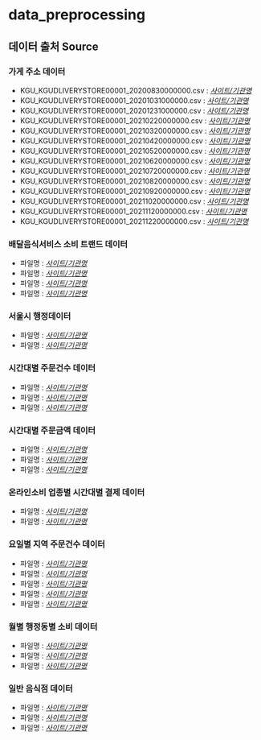 # data_preprocessing
## 데이터 출처 Source
### 가게 주소 데이터
* KGU_KGUDLIVERYSTORE00001_20200830000000.csv : [*사이트/기관명*](링크)
* KGU_KGUDLIVERYSTORE00001_20201031000000.csv : [*사이트/기관명*](링크)
* KGU_KGUDLIVERYSTORE00001_20201231000000.csv : [*사이트/기관명*](링크)
* KGU_KGUDLIVERYSTORE00001_20210220000000.csv : [*사이트/기관명*](링크)
* KGU_KGUDLIVERYSTORE00001_20210320000000.csv : [*사이트/기관명*](링크)
* KGU_KGUDLIVERYSTORE00001_20210420000000.csv : [*사이트/기관명*](링크)
* KGU_KGUDLIVERYSTORE00001_20210520000000.csv : [*사이트/기관명*](링크)
* KGU_KGUDLIVERYSTORE00001_20210620000000.csv : [*사이트/기관명*](링크)
* KGU_KGUDLIVERYSTORE00001_20210720000000.csv : [*사이트/기관명*](링크)
* KGU_KGUDLIVERYSTORE00001_20210820000000.csv : [*사이트/기관명*](링크)
* KGU_KGUDLIVERYSTORE00001_20210920000000.csv : [*사이트/기관명*](링크)
* KGU_KGUDLIVERYSTORE00001_20211020000000.csv : [*사이트/기관명*](링크)
* KGU_KGUDLIVERYSTORE00001_20211120000000.csv : [*사이트/기관명*](링크)
* KGU_KGUDLIVERYSTORE00001_20211220000000.csv : [*사이트/기관명*](링크)
### 배달음식서비스 소비 트랜드 데이터
* 파일명 : [*사이트/기관명*](링크)
* 파일명 : [*사이트/기관명*](링크)
* 파일명 : [*사이트/기관명*](링크)
* 파일명 : [*사이트/기관명*](링크)
### 서울시 행정데이터
* 파일명 : [*사이트/기관명*](링크)
* 파일명 : [*사이트/기관명*](링크)
### 시간대별 주문건수 데이터
* 파일명 : [*사이트/기관명*](링크)
* 파일명 : [*사이트/기관명*](링크)
* 파일명 : [*사이트/기관명*](링크)
### 시간대별 주문금액 데이터
* 파일명 : [*사이트/기관명*](링크)
* 파일명 : [*사이트/기관명*](링크)
* 파일명 : [*사이트/기관명*](링크)
### 온라인소비 업종별 시간대별 결제 데이터
* 파일명 : [*사이트/기관명*](링크)
* 파일명 : [*사이트/기관명*](링크)
### 요일별 지역 주문건수 데이터
* 파일명 : [*사이트/기관명*](링크)
* 파일명 : [*사이트/기관명*](링크)
* 파일명 : [*사이트/기관명*](링크)
* 파일명 : [*사이트/기관명*](링크)
* 파일명 : [*사이트/기관명*](링크)
### 월별 행정동별 소비 데이터
* 파일명 : [*사이트/기관명*](링크)
* 파일명 : [*사이트/기관명*](링크)
* 파일명 : [*사이트/기관명*](링크)
### 일반 음식점 데이터
* 파일명 : [*사이트/기관명*](링크)
* 파일명 : [*사이트/기관명*](링크)
* 파일명 : [*사이트/기관명*](링크)
